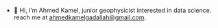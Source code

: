 - 👋 Hi, I’m Ahmed Kamel, junior geophysicist interested in data science. reach me at ahmedkamelgadallah@gmail.com.
